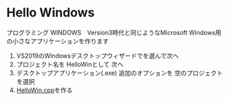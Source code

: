 ﻿# Hello Windows

プログラミング WINDOWS　Version3時代と同じようなMicrosoft Windows用の小さなアプリケーションを作ります


1. VS2019のWindowsデスクトップウィザードでを選んで次へ
1. プロジェクト名を HelloWinとして 次へ
1. デスクトップアプリケーション(.exe)
   追加のオプションを 空のプロジェクトを選択
1. [HelloWin.cpp](HelloWIn.cpp)を作る

